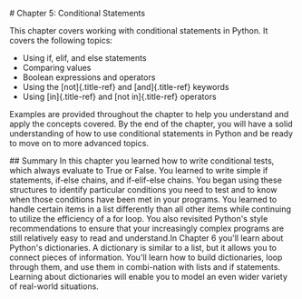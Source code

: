 \# Chapter 5: Conditional Statements

This chapter covers working with conditional statements in Python. It
covers the following topics:

-   Using if, elif, and else statements
-   Comparing values
-   Boolean expressions and operators
-   Using the [not]{.title-ref} and [and]{.title-ref} keywords
-   Using [in]{.title-ref} and [not in]{.title-ref} operators

Examples are provided throughout the chapter to help you understand and
apply the concepts covered. By the end of the chapter, you will have a
solid understanding of how to use conditional statements in Python and
be ready to move on to more advanced topics.

\## Summary In this chapter you learned how to write conditional tests,
which always evaluate to True or False. You learned to write simple if
statements, if-else chains, and if-elif-else chains. You began using
these structures to identify particular conditions you need to test and
to know when those conditions have been met in your programs. You
learned to handle certain items in a list differently than all other
items while continuing to utilize the efficiency of a for loop. You also
revisited Python's style recommendations to ensure that your
increasingly complex programs are still relatively easy to read and
understand.In Chapter 6 you'll learn about Python's dictionaries. A
dictionary is similar to a list, but it allows you to connect pieces of
information. You'll learn how to build dictionaries, loop through them,
and use them in combi-nation with lists and if statements. Learning
about dictionaries will enable you to model an even wider variety of
real-world situations.
